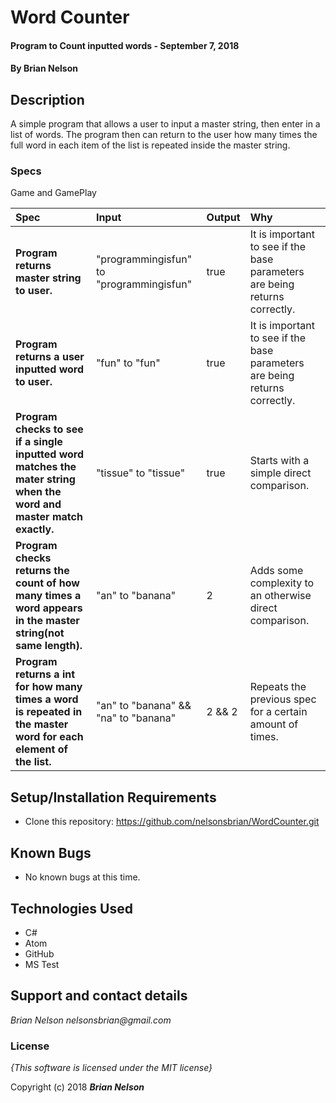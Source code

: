 # Word Counter

#### Program to Count inputted words - September 7, 2018

#### By **Brian Nelson**

## Description

A simple program that allows a user to input a master string, then enter in a list of words. The program then can return to the user how many times the full word in each item of the list is repeated inside the master string.

### Specs

Game and GamePlay

| Spec | Input | Output | Why |
| :-------------     | :------------- | :------------- | :----------- |
| **Program returns master string to user.** | "programmingisfun" to "programmingisfun" | true | It is important to see if the base parameters are being returns correctly. |
| **Program returns a user inputted word to user.** | "fun" to "fun" | true | It is important to see if the base parameters are being returns correctly. |
| **Program checks to see if a single inputted word matches the mater string when the word and master match exactly.** | "tissue" to "tissue" | true | Starts with a simple direct comparison. |
| **Program checks returns the count of how many times a word appears in the master string(not same length).** | "an" to "banana" | 2 | Adds some complexity to an otherwise direct comparison. |
| **Program returns a int for how many times a word is repeated in the master word for each element of the list.** | "an" to "banana" && "na" to "banana" | 2 && 2 | Repeats the previous spec for a certain amount of times. |



## Setup/Installation Requirements

* Clone this repository: https://github.com/nelsonsbrian/WordCounter.git

## Known Bugs
* No known bugs at this time.

## Technologies Used
* C#
* Atom
* GitHub
* MS Test

## Support and contact details

_Brian Nelson nelsonsbrian@gmail.com_

### License

*{This software is licensed under the MIT license}*

Copyright (c) 2018 **_Brian Nelson_**
